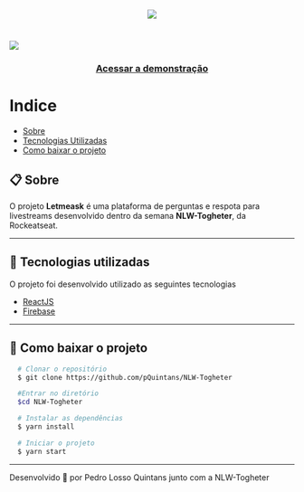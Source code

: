 <h1 align='center'>
  <img src='https://ik.imagekit.io/pQuintans/logo_copy_R9zLXXd8L.svg'>
</h1>

<h1>
  <img src='https://ik.imagekit.io/pQuintans/2021-06-29-20-28-39_xqWf9sPws.gif'>
</h1>

<h3 align='center'>
  <a href="https://letmeask-dcc82.web.app/">Acessar a demonstração</a>
</h3>

# Indice
- [Sobre](#-sobre)
- [Tecnologias Utilizadas](#-tecnologias-utilizadas)
- [Como baixar o projeto](#-como-baixar-o-projeto)

## 📋 Sobre

O projeto **Letmeask** é uma plataforma de perguntas e respota para livestreams desenvolvido dentro da semana **NLW-Togheter**, da Rockeatseat.

---

## 🚀 Tecnologias utilizadas

O projeto foi desenvolvido utilizado as seguintes tecnologias

- [ReactJS](https://reactjs.org)
- [Firebase](https://firebase.google.com)

---

## 📁 Como baixar o projeto

```bash
  # Clonar o repositório 
  $ git clone https://github.com/pQuintans/NLW-Togheter

  #Entrar no diretório
  $cd NLW-Togheter

  # Instalar as dependências
  $ yarn install

  # Iniciar o projeto
  $ yarn start

```
---
Desenvolvido 🖤 por Pedro Losso Quintans junto com a NLW-Togheter